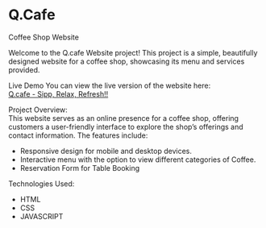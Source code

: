 # Q.Cafe
Coffee Shop Website

Welcome to the Q.cafe Website project! This project is a simple, beautifully designed website for a coffee shop, showcasing its menu and services provided.

Live Demo
You can view the live version of the website here:<br/>
[Q.cafe - Sipp, Relax, Refresh!!](https://q-cafe.netlify.app/)

Project Overview:<br/>
This website serves as an online presence for a coffee shop, offering customers a user-friendly interface to explore the shop’s offerings and contact information. The features include:
<ul>
  <li>Responsive design for mobile and desktop devices.</li>
  <li>Interactive menu with the option to view different categories of Coffee.</li>
  <li>Reservation Form for Table Booking</li>
</ul>

Technologies Used:<br/>
<ul>
  <li>HTML</li>
  <li>CSS</li>
  <li>JAVASCRIPT</li>
</ul>
